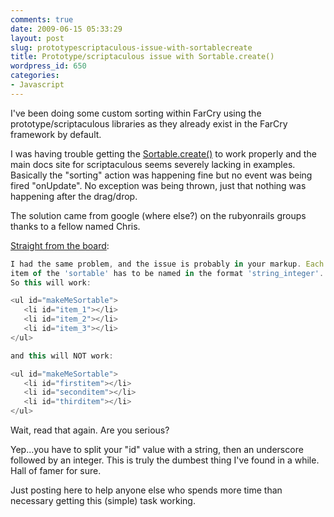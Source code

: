 ```yaml
---
comments: true
date: 2009-06-15 05:33:29
layout: post
slug: prototypescriptaculous-issue-with-sortablecreate
title: Prototype/scriptaculous issue with Sortable.create()
wordpress_id: 650
categories:
- Javascript
---
```


I've been doing some custom sorting within FarCry using the prototype/scriptaculous libraries as they already exist in the FarCry framework by default.

I was having trouble getting the [Sortable.create()](http://wiki.github.com/madrobby/scriptaculous/sortable-create) to work properly and the main docs site for scriptaculous seems severely lacking in examples. Basically the "sorting" action was happening fine but no event was being fired "onUpdate". No exception was being thrown, just that nothing was happening after the drag/drop.

The solution came from google (where else?) on the rubyonrails groups thanks to a fellow named Chris. 

[Straight from the board](http://groups.google.com/group/rubyonrails-spinoffs/browse_thread/thread/eb54b586942af4f2/d27bf870447b0584):

``` javascript
I had the same problem, and the issue is probably in your markup. Each
item of the 'sortable' has to be named in the format 'string_integer'.
So this will work:

<ul id="makeMeSortable">
   <li id="item_1"></li>
   <li id="item_2"></li>
   <li id="item_3"></li>
</ul>

and this will NOT work:

<ul id="makeMeSortable">
   <li id="firstitem"></li>
   <li id="seconditem"></li>
   <li id="thirditem"></li>
</ul> 
```

Wait, read that again. Are you serious? 

Yep...you have to split your "id" value with a string, then an underscore followed by an integer. This is truly the dumbest thing I've found in a while. Hall of famer for sure.

Just posting here to help anyone else who spends more time than necessary getting this (simple) task working.
